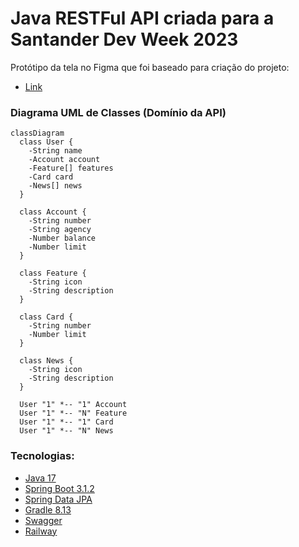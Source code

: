# Java RESTFul API criada para a Santander Dev Week 2023

Protótipo da tela no Figma que foi baseado para criação do projeto: 
- [Link](https://www.figma.com/file/0ZsjwjsYlYd3timxqMWlbj/SANTANDER---Projeto-Web%2FMobile?type=design&node-id=1421%3A432&mode=design&t=6dPQuerScEQH0zAn-1)

### Diagrama UML de Classes (Domínio da API)

```mermaid
classDiagram
  class User {
    -String name
    -Account account
    -Feature[] features
    -Card card
    -News[] news
  }

  class Account {
    -String number
    -String agency
    -Number balance
    -Number limit
  }

  class Feature {
    -String icon
    -String description
  }

  class Card {
    -String number
    -Number limit
  }

  class News {
    -String icon
    -String description
  }

  User "1" *-- "1" Account
  User "1" *-- "N" Feature
  User "1" *-- "1" Card
  User "1" *-- "N" News

```

### Tecnologias:
- [Java 17](https://www.oracle.com/java/technologies/javase/jdk17-archive-downloads.html)
- [Spring Boot 3.1.2](https://spring.io/blog/2023/07/20/spring-boot-3-1-2-available-now)
- [Spring Data JPA](https://spring.io/projects/spring-data-jpa)
- [Gradle 8.13](https://gradle.org/releases/#8.13)
- [Swagger](https://swagger.io/)
- [Railway](https://railway.com/)
